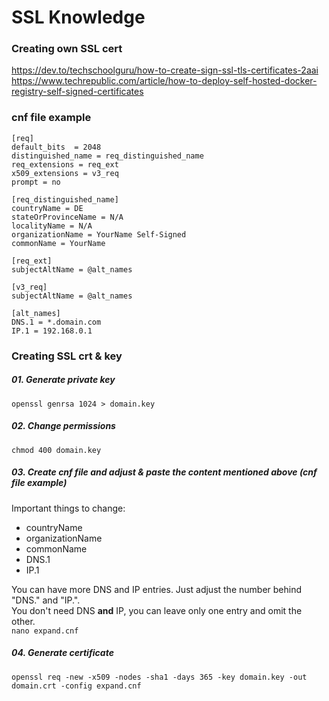 # SSL Knowledge
### Creating own SSL cert
https://dev.to/techschoolguru/how-to-create-sign-ssl-tls-certificates-2aai
https://www.techrepublic.com/article/how-to-deploy-self-hosted-docker-registry-self-signed-certificates

### cnf file example
```
[req]
default_bits  = 2048
distinguished_name = req_distinguished_name
req_extensions = req_ext
x509_extensions = v3_req
prompt = no

[req_distinguished_name]
countryName = DE
stateOrProvinceName = N/A
localityName = N/A
organizationName = YourName Self-Signed
commonName = YourName

[req_ext]
subjectAltName = @alt_names

[v3_req]
subjectAltName = @alt_names

[alt_names]
DNS.1 = *.domain.com
IP.1 = 192.168.0.1
```

### Creating SSL crt & key
##### 01. Generate private key
```openssl genrsa 1024 > domain.key```

##### 02. Change permissions
```chmod 400 domain.key```

##### 03. Create cnf file and adjust & paste the content mentioned above (cnf file example)
Important things to change:
- countryName
- organizationName
- commonName
- DNS.1
- IP.1

You can have more DNS and IP entries. Just adjust the number behind "DNS." and "IP.".  
You don't need DNS **and** IP, you can leave only one entry and omit the other.  
```nano expand.cnf```

##### 04. Generate certificate
```openssl req -new -x509 -nodes -sha1 -days 365 -key domain.key -out domain.crt -config expand.cnf```  
